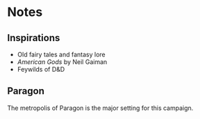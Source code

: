 # Notes

## Inspirations
- Old fairy tales and fantasy lore
- *American Gods* by Neil Gaiman
- Feywilds of D&D

## Paragon
The metropolis of Paragon is the major setting for this campaign.
